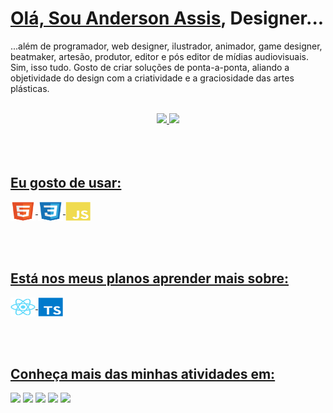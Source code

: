 ### <h1><a href="https://andersonassis.art.br/" target="_blank">Olá, Sou Anderson Assis</a>, Designer...</h1>
...além de programador, web designer, ilustrador, animador, game designer, beatmaker, artesão, produtor, editor e pós editor de mídias audiovisuais. Sim, isso tudo. Gosto de criar soluções de ponta-a-ponta, aliando a objetividade do design com a criatividade e a graciosidade das artes plásticas.
<br/><br/>
<div align="center">
  <a href="https://github.com/andersonassis83" target="_blank">
  <img height="180em" src="https://github-readme-stats.vercel.app/api?username=andersonassis83&show_icons=true&theme=dracula&include_all_commits=true&count_private=true"/>
  <img height="180em" src="https://github-readme-stats.vercel.app/api/top-langs/?username=andersonassis83&layout=compact&langs_count=7&theme=dracula"/>
</div>
<br/><br/>
<div style="display: inline_block"><br>
  <h2>Eu gosto de usar:</h2>
  <img align="center" alt="HTML" height="30" width="40" src="https://raw.githubusercontent.com/devicons/devicon/master/icons/html5/html5-original.svg">
  <img align="center" alt="CSS" height="30" width="40" src="https://raw.githubusercontent.com/devicons/devicon/master/icons/css3/css3-original.svg">
  <img align="center" alt="Javascript" height="30" width="40" src="https://raw.githubusercontent.com/devicons/devicon/master/icons/javascript/javascript-plain.svg">
</div>
<br/><br/>
<div style="display: inline_block"><br>
  <h2>Está nos meus planos aprender mais sobre:</h2>
  <img align="center" alt="React" height="30" width="40" src="https://raw.githubusercontent.com/devicons/devicon/master/icons/react/react-original.svg">
  <img align="center" alt="Typescript" height="30" width="40" src="https://raw.githubusercontent.com/devicons/devicon/master/icons/typescript/typescript-plain.svg">
</div>
<br/><br/>
<div style="display: inline_block"><br>
  <h2>Conheça mais das minhas atividades em:</h2>  
  <a href="https://www.linkedin.com/in/andersonassis83/" target="_blank"><img src="https://img.shields.io/badge/LinkedIn-0077B5?style=for-the-badge&logo=linkedin&logoColor=white"/></a>
  <a href="https://www.behance.net/assisartdesign" target="_blank"><img src="https://img.shields.io/badge/-Behance-blue?style=for-the-badge&logo=behance&logoColor=white"/></a>
  <a href="https://www.instagram.com/mr.andersonassis/" target="_blank"><img src="https://img.shields.io/badge/Instagram-E4405F?style=for-the-badge&logo=instagram&logoColor=white"/></a>
  <a href="https://br.pinterest.com/andersonassisar/" target="_blank"><img src="https://img.shields.io/badge/Pinterest-%23E60023.svg?&style=for-the-badge&logo=Pinterest&logoColor=white"/></a>
  <a href="https://www.youtube.com/channel/UCWu4TSPLI4_k413PhX6tisg" target="_blank"><img src="https://img.shields.io/badge/YouTube-FF0000?style=for-the-badge&logo=youtube&logoColor=white" target="_blank"></a>   
</div>

